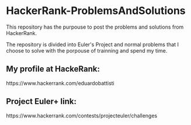 # HackerRank-ProblemsAndSolutions
This repository has the purpouse to post the problems and solutions from HackerRank.

The repository is divided into Euler's Project and normal problems that I choose to solve with the porpouse of trainning and spend my time.

<h2>My profile at HackeRank:</h2>
https://www.hackerrank.com/eduardobattisti

<h2>Project Euler+ link:</h2>
https://www.hackerrank.com/contests/projecteuler/challenges
